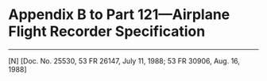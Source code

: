 # Appendix B to Part 121—Airplane Flight Recorder Specification




---

[N] [Doc. No. 25530, 53 FR 26147, July 11, 1988; 53 FR 30906, Aug. 16, 1988]






